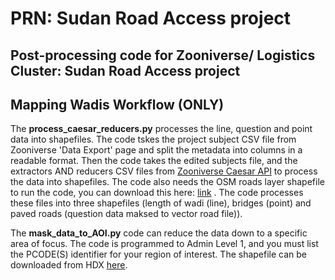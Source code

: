 # PRN: Sudan Road Access project
## Post-processing code for Zooniverse/ Logistics Cluster: Sudan Road Access project 
## Mapping Wadis Workflow (ONLY)

The **process_caesar_reducers.py** processes the line, question and point data into shapefiles. 
  The code tskes the project subject CSV file from Zooniverse 'Data Export' page and split the metadata into columns in a readable format. 
  Then the code takes the edited subjects file, and the extractors AND reducers CSV files from [Zooniverse Caesar API](https://caesar.zooniverse.org) to process the data into shapefiles.    The code also needs the OSM roads layer shapefile  to run the code, you can download this here: [link](https://data.humdata.org/dataset/hotosm_sdn_roads?force_layout=desktop) .
  The code processes these files into three shapefiles (length of wadi (line), bridges (point) and paved roads (question data maksed to vector road file)).

The **mask_data_to_AOI.py** code can reduce the data down to a specific area of focus. The code is programmed to Admin Level 1, and you must list the PCODE(S) identifier for your region of interest. The shapefile can be downloaded from HDX [here](https://data.humdata.org/dataset/sudan-administrive-boundaries-1).
